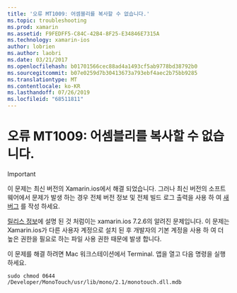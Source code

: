 ```yaml
---
title: '오류 MT1009: 어셈블리를 복사할 수 없습니다.'
ms.topic: troubleshooting
ms.prod: xamarin
ms.assetid: F9FEDFF5-C84C-42B4-8F25-E34846E7315A
ms.technology: xamarin-ios
author: lobrien
ms.author: laobri
ms.date: 03/21/2017
ms.openlocfilehash: b01701566cec88ad4a1493cf5ab9778bd38792b0
ms.sourcegitcommit: b07e0259d7b30413673a793ebf4aec2b75bb9285
ms.translationtype: MT
ms.contentlocale: ko-KR
ms.lasthandoff: 07/26/2019
ms.locfileid: "68511811"
---
```

# <a name="error-mt1009-could-not-copy-the-assembly"></a>오류 MT1009: 어셈블리를 복사할 수 없습니다.

> [!IMPORTANT]
> 이 문제는 최신 버전의 Xamarin.ios에서 해결 되었습니다. 그러나 최신 버전의 소프트웨어에서 문제가 발생 하는 경우 전체 버전 정보 및 전체 빌드 로그 출력을 사용 하 여 [새 버그](~/cross-platform/troubleshooting/questions/howto-file-bug.md) 를 작성 하세요.

[릴리스 정보](https://github.com/xamarin/release-notes-archive/blob/master/release-notes/ios/xamarin.ios_7/xamarin.ios_7.2/index.md)에 설명 된 것 처럼이는 xamarin.ios 7.2.6의 알려진 문제입니다. 이 문제는 Xamarin.ios가 다른 사용자 계정으로 설치 된 후 개발자의 기본 계정을 사용 하 여 더 높은 권한을 필요로 하는 파일 사용 권한 때문에 발생 합니다.

이 문제를 해결 하려면 Mac 워크스테이션에서 Terminal. 앱을 열고 다음 명령을 실행 하세요.

`sudo chmod 0644 /Developer/MonoTouch/usr/lib/mono/2.1/monotouch.dll.mdb`
